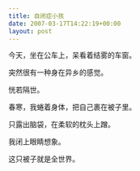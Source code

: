 ```yaml
---
title: 自闭症小孩
date: 2007-03-17T14:22:19+00:00
layout: post
---
```

今天，坐在公车上，呆看着结雾的车窗。

突然很有一种身在异乡的感觉。

恍若隔世。</p> 

春寒，我蜷着身体，把自己裹在被子里。

只露出脑袋，在柔软的枕头上蹭。

我闭上眼睛想象。

这只被子就是全世界。
